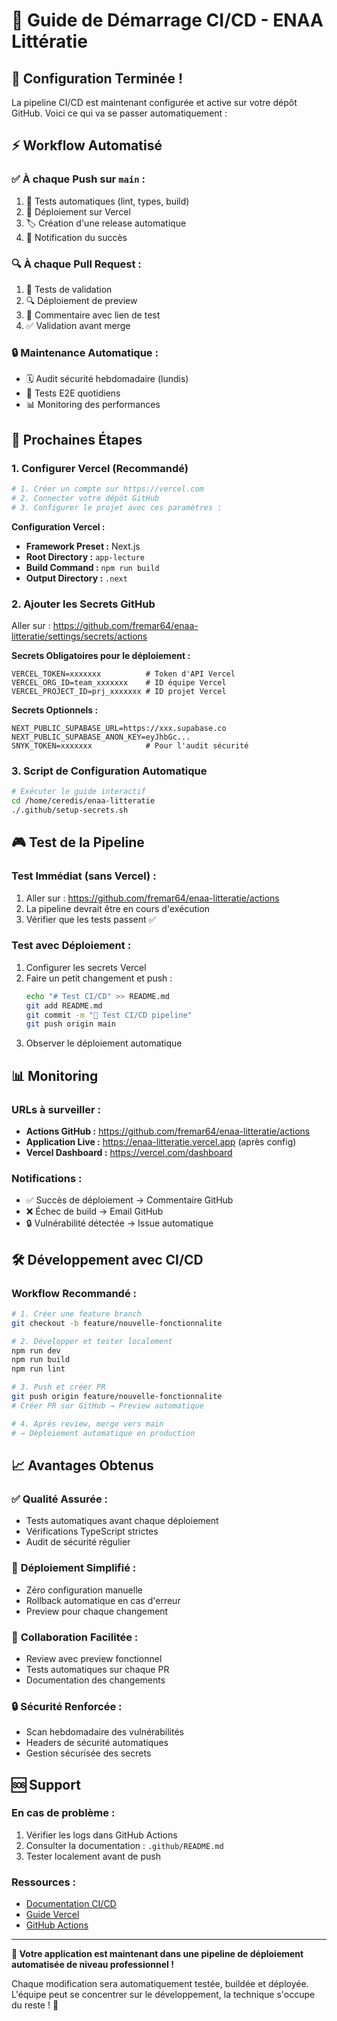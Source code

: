 # 🚀 Guide de Démarrage CI/CD - ENAA Littératie

## 🎉 Configuration Terminée !

La pipeline CI/CD est maintenant configurée et active sur votre dépôt GitHub. Voici ce qui va se passer automatiquement :

## ⚡ Workflow Automatisé

### ✅ **À chaque Push sur `main` :**
1. 🧪 Tests automatiques (lint, types, build)
2. 🚀 Déploiement sur Vercel
3. 🏷️ Création d'une release automatique
4. 💬 Notification du succès

### 🔍 **À chaque Pull Request :**
1. 🧪 Tests de validation
2. 🔍 Déploiement de preview
3. 💬 Commentaire avec lien de test
4. ✅ Validation avant merge

### 🔒 **Maintenance Automatique :**
- 🗓️ Audit sécurité hebdomadaire (lundis)
- 🧪 Tests E2E quotidiens
- 📊 Monitoring des performances

## 🚀 Prochaines Étapes

### 1. **Configurer Vercel (Recommandé)**

```bash
# 1. Créer un compte sur https://vercel.com
# 2. Connecter votre dépôt GitHub
# 3. Configurer le projet avec ces paramètres :
```

**Configuration Vercel :**
- **Framework Preset :** Next.js
- **Root Directory :** `app-lecture`
- **Build Command :** `npm run build`
- **Output Directory :** `.next`

### 2. **Ajouter les Secrets GitHub**

Aller sur : https://github.com/fremar64/enaa-litteratie/settings/secrets/actions

**Secrets Obligatoires pour le déploiement :**
```
VERCEL_TOKEN=xxxxxxx          # Token d'API Vercel
VERCEL_ORG_ID=team_xxxxxxx    # ID équipe Vercel  
VERCEL_PROJECT_ID=prj_xxxxxxx # ID projet Vercel
```

**Secrets Optionnels :**
```
NEXT_PUBLIC_SUPABASE_URL=https://xxx.supabase.co
NEXT_PUBLIC_SUPABASE_ANON_KEY=eyJhbGc...
SNYK_TOKEN=xxxxxxx            # Pour l'audit sécurité
```

### 3. **Script de Configuration Automatique**

```bash
# Exécuter le guide interactif
cd /home/ceredis/enaa-litteratie
./.github/setup-secrets.sh
```

## 🎮 Test de la Pipeline

### **Test Immédiat (sans Vercel) :**
1. Aller sur : https://github.com/fremar64/enaa-litteratie/actions
2. La pipeline devrait être en cours d'exécution
3. Vérifier que les tests passent ✅

### **Test avec Déploiement :**
1. Configurer les secrets Vercel
2. Faire un petit changement et push :
   ```bash
   echo "# Test CI/CD" >> README.md
   git add README.md
   git commit -m "🧪 Test CI/CD pipeline"
   git push origin main
   ```
3. Observer le déploiement automatique

## 📊 Monitoring

### **URLs à surveiller :**
- **Actions GitHub :** https://github.com/fremar64/enaa-litteratie/actions
- **Application Live :** https://enaa-litteratie.vercel.app (après config)
- **Vercel Dashboard :** https://vercel.com/dashboard

### **Notifications :**
- ✅ Succès de déploiement → Commentaire GitHub
- ❌ Échec de build → Email GitHub
- 🔒 Vulnérabilité détectée → Issue automatique

## 🛠️ Développement avec CI/CD

### **Workflow Recommandé :**

```bash
# 1. Créer une feature branch
git checkout -b feature/nouvelle-fonctionnalite

# 2. Développer et tester localement
npm run dev
npm run build
npm run lint

# 3. Push et créer PR
git push origin feature/nouvelle-fonctionnalite
# Créer PR sur GitHub → Preview automatique

# 4. Après review, merge vers main
# → Déploiement automatique en production
```

## 📈 Avantages Obtenus

### ✅ **Qualité Assurée :**
- Tests automatiques avant chaque déploiement
- Vérifications TypeScript strictes
- Audit de sécurité régulier

### 🚀 **Déploiement Simplifié :**
- Zéro configuration manuelle
- Rollback automatique en cas d'erreur
- Preview pour chaque changement

### 👥 **Collaboration Facilitée :**
- Review avec preview fonctionnel
- Tests automatiques sur chaque PR
- Documentation des changements

### 🔒 **Sécurité Renforcée :**
- Scan hebdomadaire des vulnérabilités
- Headers de sécurité automatiques
- Gestion sécurisée des secrets

## 🆘 Support

### **En cas de problème :**
1. Vérifier les logs dans GitHub Actions
2. Consulter la documentation : `.github/README.md`
3. Tester localement avant de push

### **Ressources :**
- [Documentation CI/CD](.github/README.md)
- [Guide Vercel](https://vercel.com/docs)
- [GitHub Actions](https://docs.github.com/en/actions)

---

**🎉 Votre application est maintenant dans une pipeline de déploiement automatisée de niveau professionnel !**

Chaque modification sera automatiquement testée, buildée et déployée. L'équipe peut se concentrer sur le développement, la technique s'occupe du reste ! 🚀
